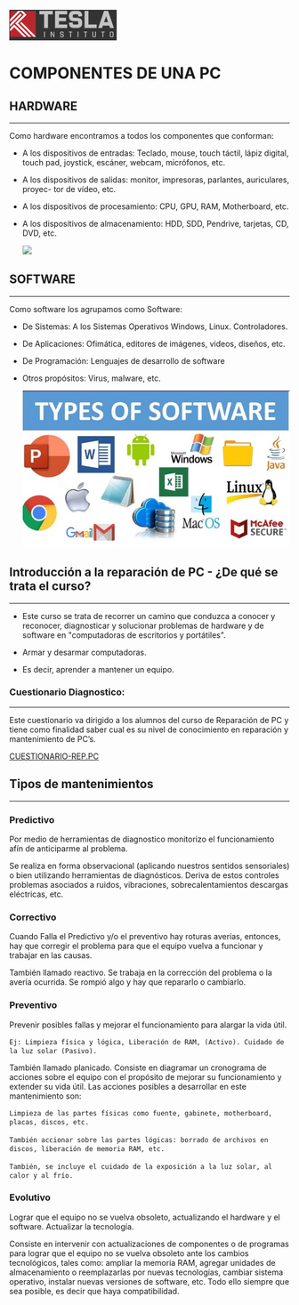 ![logo](imagesClass1\LogoTesla.png)

# COMPONENTES DE UNA PC

## HARDWARE
---

Como hardware encontramos a todos los componentes que conforman:

* A los dispositivos de entradas: Teclado, mouse, touch táctil, lápiz digital, touch
pad, joystick, escáner, webcam, micrófonos, etc.

* A los dispositivos de salidas: monitor, impresoras, parlantes, auriculares, proyec-
tor de vídeo, etc.

* A los dispositivos de procesamiento: CPU, GPU, RAM, Motherboard, etc.

* A los dispositivos de almacenamiento: HDD, SDD, Pendrive, tarjetas, CD, DVD, etc.

    ![](https://www.ejemplode.com/images/uploads/informatica/hardware.jpg)

## SOFTWARE 
---

Como software los agrupamos como Software:

* De Sistemas: A los Sistemas Operativos Windows, Linux. Controladores.

* De Aplicaciones: Ofimática, editores de imágenes, videos, diseños, etc.

* De Programación: Lenguajes de desarrollo de software

* Otros propósitos: Virus, malware, etc.

    ![](imagesClass1\SOFTWARE2.jpg)

## Introducción a la reparación de PC - ¿De qué se trata el curso?
---


* Este curso se trata de recorrer un camino que conduzca a conocer y reconocer, diagnosticar y solucionar problemas de hardware y de software en "computadoras de escritorios y portátiles".

* Armar y desarmar computadoras.

* Es decir, aprender a mantener un equipo.



### **Cuestionario Diagnostico:**
---

Este cuestionario va dirigido a los alumnos del curso de Reparación de PC y tiene como finalidad saber cual es su nivel de conocimiento en reparación y mantenimiento de PC’s.

[CUESTIONARIO-REP.PC](https://docs.google.com/forms/d/1KPL0YnewlPtUeREWkJInXpxiRxX6RXwNIu4urPCfEo4/viewform?chromeless=1&edit_requested=true)

## Tipos de mantenimientos
---

### **Predictivo**

Por medio de herramientas de diagnostico monitorizo el funcionamiento afín de anticiparme al problema.

Se realiza en forma observacional (aplicando nuestros sentidos sensoriales) o bien utilizando herramientas de diagnósticos. Deriva de estos controles problemas asociados a ruidos, vibraciones, sobrecalentamientos descargas eléctricas, etc.

### **Correctivo**

Cuando Falla el Predictivo y/o el preventivo hay roturas averías, entonces, hay que corregir el problema para que el equipo vuelva a funcionar y trabajar en las causas.

También llamado reactivo. Se trabaja en la corrección del problema o la avería ocurrida. Se rompió algo y hay que repararlo o cambiarlo.

### **Preventivo**

Prevenir posibles fallas y mejorar el funcionamiento para alargar la vida útil.

    Ej: Limpieza física y lógica, Liberación de RAM, (Activo). Cuidado de la luz solar (Pasivo).

También llamado planicado. Consiste en diagramar un cronograma de acciones sobre el equipo con el propósito de mejorar su funcionamiento y extender su vida útil. Las acciones posibles a desarrollar en este mantenimiento son: 

    Limpieza de las partes físicas como fuente, gabinete, motherboard, placas, discos, etc. 

    También accionar sobre las partes lógicas: borrado de archivos en discos, liberación de memoria RAM, etc. 

    También, se incluye el cuidado de la exposición a la luz solar, al calor y al frío.

### **Evolutivo**

Lograr que el equipo no se vuelva obsoleto, actualizando el hardware y el software. Actualizar la tecnología.

Consiste en intervenir con actualizaciones de componentes o de programas para lograr que el equipo no se vuelva obsoleto ante los cambios tecnológicos, tales como: ampliar la memoria RAM, agregar unidades de almacenamiento o reemplazarlas por nuevas tecnologías, cambiar sistema operativo, instalar nuevas versiones de software, etc. Todo ello siempre que sea posible, es decir que haya compatibilidad.

